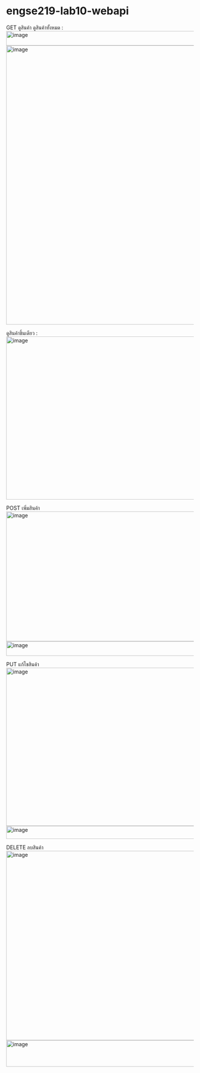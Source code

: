 # engse219-lab10-webapi
GET ดูสินค้า
ดูสินค้าทั้งหมด :
<img width="975" height="39" alt="image" src="https://github.com/user-attachments/assets/46b58df4-d0f8-464c-a46d-6154686f5c31" />
<img width="974" height="750" alt="image" src="https://github.com/user-attachments/assets/bfd8360f-c3f5-419a-a170-f715156ac8d8" />

ดูสินค้าชิ้นเดียว :
<img width="975" height="438" alt="image" src="https://github.com/user-attachments/assets/cbdb207a-7c13-44b6-abe4-c5f3b29facce" />

POST เพิ่มสินค้า
<img width="975" height="349" alt="image" src="https://github.com/user-attachments/assets/4ca9284b-bcff-4b9e-aab1-dadc717c1e0b" />
<img width="975" height="39" alt="image" src="https://github.com/user-attachments/assets/c7190394-b4e7-4e47-b16b-50856a0e539b" />

PUT แก้ไขสินค้า
<img width="946" height="425" alt="image" src="https://github.com/user-attachments/assets/26ad22f6-f5ac-4b9f-96e0-3b6aecb819bd" />
<img width="948" height="35" alt="image" src="https://github.com/user-attachments/assets/338bef4c-3007-4666-8b20-0c78ebed1be3" />

DELETE ลบสินค้า
<img width="943" height="509" alt="image" src="https://github.com/user-attachments/assets/201c3563-92a8-4229-9b2a-684772303f17" />
<img width="935" height="71" alt="image" src="https://github.com/user-attachments/assets/415c842a-5c3a-4ab2-b7c9-53eefbfee7be" />

 



